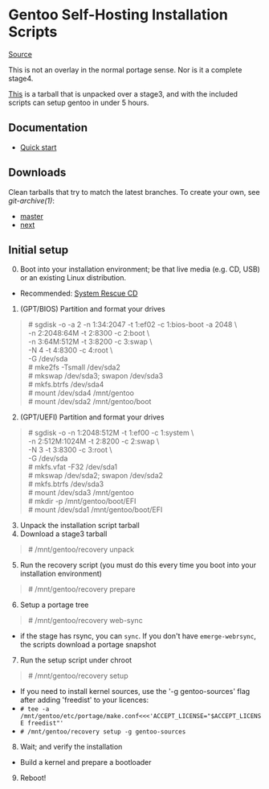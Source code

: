 # Gentoo Self-Hosting Installation Scripts

[Source](https://github.com/theappleman/gshis)

This is not an overlay in the normal portage sense.
Nor is it a complete stage4.

[This](https://github.com/theappleman/gshis/archive/master.tar.gz)
is a tarball that is unpacked over
a stage3, and with the included scripts can setup gentoo in under 5 hours.

## Documentation
* [Quick start](https://applehq.eu/projects/gshis)

## Downloads
Clean tarballs that try to match the latest branches. To create your own,
see _git-archive(1)_:

* [master](https://github.com/theappleman/gshis/archive/master.tar.gz)
* [next](https://github.com/theappleman/gshis/archive/next.tar.gz)

## Initial setup
0. Boot into your installation environment; be that live media (e.g. CD, USB)
or an existing Linux distribution.
  * Recommended: [System Rescue CD](http:sysresccd.org)
1. (GPT/BIOS) Partition and format your drives
> \# sgdisk -o -a 2 -n 1:34:2047 -t 1:ef02 -c 1:bios-boot -a 2048 \  
> 	-n 2:2048:64M -t 2:8300 -c 2:boot \  
> 	-n 3:64M:512M -t 3:8200 -c 3:swap \  
> 	-N 4 -t 4:8300 -c 4:root \  
> 	-G /dev/sda  
> \# mke2fs -Tsmall /dev/sda2  
> \# mkswap /dev/sda3; swapon /dev/sda3  
> \# mkfs.btrfs /dev/sda4  
> \# mount /dev/sda4 /mnt/gentoo  
> \# mount /dev/sda2 /mnt/gentoo/boot

2. (GPT/UEFI) Partition and format your drives
> \# sgdisk -o -n 1:2048:512M -t 1:ef00 -c 1:system \  
> 	-n 2:512M:1024M -t 2:8200 -c 2:swap \  
> 	-N 3 -t 3:8300 -c 3:root \  
> 	-G /dev/sda  
> \# mkfs.vfat -F32 /dev/sda1  
> \# mkswap /dev/sda2; swapon /dev/sda2  
> \# mkfs.btrfs /dev/sda3  
> \# mount /dev/sda3 /mnt/gentoo  
> \# mkdir -p /mnt/gentoo/boot/EFI  
> \# mount /dev/sda1 /mnt/gentoo/boot/EFI

3. Unpack the installation script tarball
4. Download a stage3 tarball  
> \# /mnt/gentoo/recovery unpack

5. Run the recovery script (you must do this every time you boot into your
  installation environment)  
> \# /mnt/gentoo/recovery prepare

6. Setup a portage tree  
> \# /mnt/gentoo/recovery web-sync

  * if the stage has rsync, you can `sync`. If you don't have `emerge-webrsync`, the scripts
    download a portage snapshot
7. Run the setup script under chroot  
> \# /mnt/gentoo/recovery setup

  * If you need to install kernel sources, use the '-g gentoo-sources' flag after adding 'freedist' to your licences:
  * ```# tee -a /mnt/gentoo/etc/portage/make.conf<<<'ACCEPT_LICENSE="$ACCEPT_LICENSE freedist"'```
  * ```# /mnt/gentoo/recovery setup -g gentoo-sources```
8. Wait; and verify the installation
  * Build a kernel and prepare a bootloader
9. Reboot!

